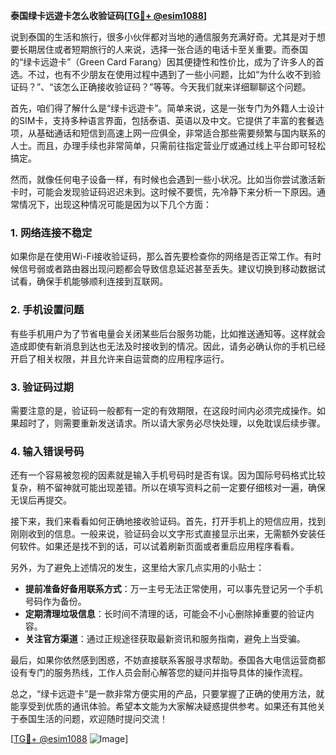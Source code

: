 **泰国绿卡远遊卡怎么收验证码[[TG💪+ @esim1088](https://t.me/s/esim1088)]**

说到泰国的生活和旅行，很多小伙伴都对当地的通信服务充满好奇。尤其是对于想要长期居住或者短期旅行的人来说，选择一张合适的电话卡至关重要。而泰国的“绿卡远遊卡”（Green Card Farang）因其便捷性和性价比，成为了许多人的首选。不过，也有不少朋友在使用过程中遇到了一些小问题，比如“为什么收不到验证码？”、“该怎么正确接收验证码？”等等。今天我们就来详细聊聊这个问题。

首先，咱们得了解什么是“绿卡远遊卡”。简单来说，这是一张专门为外籍人士设计的SIM卡，支持多种语言界面，包括泰语、英语以及中文。它提供了丰富的套餐选项，从基础通话和短信到高速上网一应俱全，非常适合那些需要频繁与国内联系的人士。而且，办理手续也非常简单，只需前往指定营业厅或通过线上平台即可轻松搞定。

然而，就像任何电子设备一样，有时候也会遇到一些小状况。比如当你尝试激活新卡时，可能会发现验证码迟迟未到。这时候不要慌，先冷静下来分析一下原因。通常情况下，出现这种情况可能是因为以下几个方面：

### 1. 网络连接不稳定

如果你是在使用Wi-Fi接收验证码，那么首先要检查你的网络是否正常工作。有时候信号弱或者路由器出现问题都会导致信息延迟甚至丢失。建议切换到移动数据试试看，确保手机能够顺利连接到互联网。

### 2. 手机设置问题

有些手机用户为了节省电量会关闭某些后台服务功能，比如推送通知等。这样就会造成即使有新消息到达也无法及时接收到的情况。因此，请务必确认你的手机已经开启了相关权限，并且允许来自运营商的应用程序运行。

### 3. 验证码过期

需要注意的是，验证码一般都有一定的有效期限，在这段时间内必须完成操作。如果超时了，则需要重新发送请求。所以请大家务必尽快处理，以免耽误后续步骤。

### 4. 输入错误号码

还有一个容易被忽视的因素就是输入手机号码时是否有误。因为国际号码格式比较复杂，稍不留神就可能出现差错。所以在填写资料之前一定要仔细核对一遍，确保无误后再提交。

接下来，我们来看看如何正确地接收验证码。首先，打开手机上的短信应用，找到刚刚收到的信息。一般来说，验证码会以文字形式直接显示出来，无需额外安装任何软件。如果还是找不到的话，可以试着刷新页面或者重启应用程序看看。

另外，为了避免上述情况的发生，这里给大家几点实用的小贴士：

- **提前准备好备用联系方式**：万一主号无法正常使用，可以事先登记另一个手机号码作为备份。
- **定期清理垃圾信息**：长时间不清理的话，可能会不小心删除掉重要的验证内容。
- **关注官方渠道**：通过正规途径获取最新资讯和服务指南，避免上当受骗。

最后，如果你依然感到困惑，不妨直接联系客服寻求帮助。泰国各大电信运营商都设有专门的服务热线，工作人员会耐心解答您的疑问并指导具体的操作流程。

总之，“绿卡远遊卡”是一款非常方便实用的产品，只要掌握了正确的使用方法，就能享受到优质的通讯体验。希望本文能为大家解决疑惑提供参考。如果还有其他关于泰国生活的问题，欢迎随时提问交流！

[[TG💪+ @esim1088](https://t.me/s/esim1088) ![Image](https://i.postimg.cc/4NQfJmqS/Snipaste-2025-05-13-00-14-12.png)]